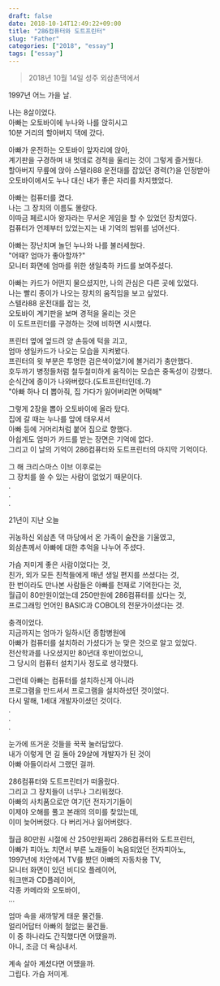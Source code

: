 ```yaml
---
draft: false
date: 2018-10-14T12:49:22+09:00
title: "286컴퓨터와 도트프린터"
slug: "Father"
categories: ["2018", "essay"]
tags: ["essay"]
---
```

>2018년 10월 14일 성주 외삼촌댁에서

1997년 어느 가을 날.

나는 8살이었다.  
아빠는 오토바이에 누나와 나를 앉히시고  
10분 거리의 할아버지 댁에 갔다.  

아빠가 운전하는 오토바이 앞자리에 앉아,  
계기판을 구경하며 내 멋데로 경적을 울리는 것이 그렇게 즐거웠다.  
할아버지 무릎에 앉아 스텔라88 운전대를 잡았던 경력(?)을 인정받아   
오토바이에서도 누나 대신 내가 좋은 자리를 차지했었다.

아빠는 컴퓨터를 켰다.  
나는 그 장치의 이름도 몰랐다.  
이따금 페르시아 왕자라는 무서운 게임을 할 수 있었던 장치였다.  
컴퓨터가 언제부터 있었는지는 내 기억의 범위를 넘어선다.

아빠는 장난치며 놀던 누나와 나를 불러세웠다.  
"어때? 엄마가 좋아할까?"  
모니터 화면에 엄마를 위한 생일축하 카드를 보여주셨다.  

아빠는 카드가 어떤지 물으셨지만, 나의 관심은 다른 곳에 있었다.  
나는 빨리 종이가 나오는 장치의 움직임을 보고 싶었다.  
스텔라88 운전대를 잡는 것,  
오토바이 계기판을 보며 경적을 울리는 것은  
이 도트프린터를 구경하는 것에 비하면 시시했다.  

프린터 옆에 엎드려 양 손등에 턱을 괴고,  
엄마 생일카드가 나오는 모습을 지켜봤다.    
프린터의 윗 부분은 투명한 검은색이었기에 볼거리가 충만했다.  
호두까기 병정들처럼 철두철미하게 움직이는 모습은 중독성이 강했다.  
순식간에 종이가 나와버렸다.(도트프린터인데..?)  
"아빠 하나 더 뽑아줘, 집 가다가 잃어버리면 어떡해"  

그렇게 2장을 뽑아 오토바이에 올라 탔다.  
집에 갈 때는 누나를 앞에 태우셔서  
아빠 등에 거머리처럼 붙어 집으로 향했다.  
아쉽게도 엄마가 카드를 받는 장면은 기억에 없다.  
그리고 이 날의 기억이 286컴퓨터와 도트프린터의 마지막 기억이다.  

그 해 크리스마스 이브 이후로는  
그 장치를 쓸 수 있는 사람이 없었기 때문이다.  
.  
.  
.  

21년이 지난 오늘  

귀농하신 외삼촌 댁 마당에서 온 가족이 술잔을 기울였고,  
외삼촌께서 아빠에 대한 추억을 나누어 주셨다.    

가슴 저미게 좋은 사람이었다는 것,  
친가, 외가 모든 친척들에게 매년 생일 편지를 쓰셨다는 것,  
한 번이라도 만나본 사람들은 아빠를 천재로 기억한다는 것,  
월급이 80만원이었는데 250만원에 286컴퓨터를 샀다는 것,  
프로그래밍 언어인 BASIC과 COBOL의 전문가이셨다는 것.
  
충격이었다.  
지금까지는 엄마가 일하시던 종합병원에  
아빠가 컴퓨터를 설치하러 가셨다가 눈 맞은 것으로 알고 있었다.  
전산학과를 나오셨지만 80년대 후반이었으니,  
그 당시의 컴퓨터 설치기사 정도로 생각했다.  

그런데 아빠는 컴퓨터를 설치하신게 아니라  
프로그램을 만드셔서 프로그램을 설치하셨던 것이었다.  
다시 말해, 1세대 개발자이셨던 것이다.  
.  
.  
.  

눈가에 뜨거운 것들을 꾹꾹 눌러담았다.  
내가 이렇게 먼 길 돌아 29살에 개발자가 된 것이  
아빠 아들이라서 그랬던 걸까.

286컴퓨터와 도트프린터가 떠올랐다.  
그리고 그 장치들이 너무나 그리워졌다.  
아빠의 사치품으로만 여기던 전자기기들이  
이제야 오해를 풀고 본래의 의미를 찾았는데,  
이미 늦어버렸다. 다 버리거나 잃어버렸다.  

월급 80만원 시절에 산 250만원짜리 286컴퓨터와 도트프린터,   
아빠가 피아노 치면서 부른 노래들이 녹음되었던 전자피아노,  
1997년에 차안에서 TV를 봤던 아빠의 자동차용 TV,  
모니터 화면이 있던 비디오 플레이어,  
워크맨과 CD플레이어,  
각종 카메라와 오토바이,  
...

엄마 속을 새까맣게 태운 물건들.  
얼리어답터 아빠의 철없는 물건들.  
이 중 하나라도 간직했다면 어땠을까.  
아니, 조금 더 욕심내서.  

계속 살아 계셨다면 어땠을까.  
그립다. 가슴 저미게.
